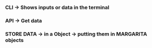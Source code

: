 ### CLI -> Shows inputs or data in the terminal
### API -> Get data
### STORE DATA -> in a Object -> putting them in MARGARITA objects